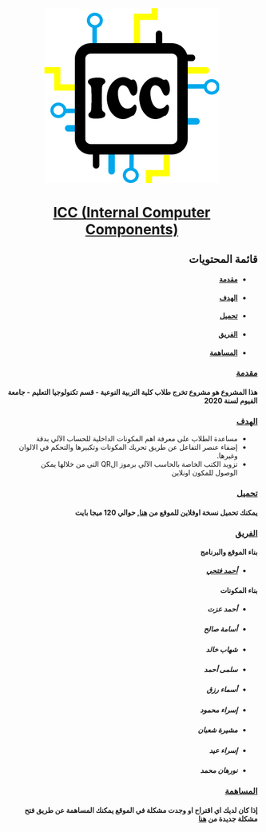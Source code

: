 <div dir="rtl">
<div align="center" >
  <img src="assets/icc.png" />
  <h1 dir="ltr"><a href="https://ahmadfathy97.github.io/icc/"> ICC (Internal Computer Components)</a></h1>
</div>
<h2>قائمة المحتويات</h2>
<ul>
  <li>
    <h4><a href="#intro">مقدمة</a><h4>
  </li>
  <li>
    <h4><a href="#goal">الهدف</a></h4>
  </li>
  <li>
    <h4><a href="#download">تحميل</a></h4>
  </li>
  <li>
    <h4><a href="#team">الفريق</a></h4>
  </li>
  <li>
    <h4><a href="#contribution">المساهمة</a></h4>
  </li>
</ul>
<h3><a href="#intro" id="intro">مقدمة</a></h3>
<h4>
هذا المشروع هو مشروع تخرج طلاب كلية التربية النوعية - قسم تكنولوجيا التعليم - جامعة الفيوم لسنة 2020
</h4>
<h3><a href="#goal" id="goal">الهدف</a></h3>
<ul>
  <li>مساعدة الطلاب على معرفة اهم المكونات الداخلية للحساب الآلي بدقة</li>
  <li>إضفاء عنصر التفاعل عن طريق تحريك المكونات وتكبيرها والتحكم في الالوان وغيرها.</li>
  <li>تزويد الكتب الخاصة بالحاسب الآلي برموز الQR التي من خلالها يمكن الوصول للمكون اونلاين</li>
</ul>
<h3><a href="#downlaod" id="download">تحميل</a></h3>
<h4>يمكنك تحميل نسخة اوفلاين للموقع من <a href="https://github.com/ahmadfathy97/icc-desktop-app/releases/download/v0.9.5/ICC.Setup.1.0.0.exe" download><b>هنا</b></a>, حوالي 120 ميجا بايت</h4>
<h3><a href="#team" id="team">الفريق</a></h3>
<h4>بناء الموقع والبرنامج</h4>
<ul>
  <li><h5><a href="https://github.com/ahmadfathy97">أحمد فتحي</a></h5></li>
</ul>
<h4>بناء المكونات</h4>
<ul>
  <h5><li>أحمد عزت</li></h5>
  <h5><li>أسامة صالح</li></h5>
  <h5><li>شهاب خالد</li></h5>
  <h5><li>سلمى أحمد</li></h5>
  <h5><li>أسماء رزق</li></h5>
  <h5><li>إسراء محمود</li></h5>
  <h5><li>مشيرة شعبان</li></h5>
  <h5><li>إسراء عيد</li></h5>
  <h5><li>نورهان محمد</li></h5>
</ul>
<h3><a href="#contribution" id="contribution">المساهمة</a></h3>
<h4>إذا كان لديك اي اقتراح او وجدت مشكلة في الموقع يمكنك المساهمة عن طريق فتح مشكلة جديدة من
<a href="https://github.com/ahmadfathy97/icc/issues">هنا</a></h4>
</div>

